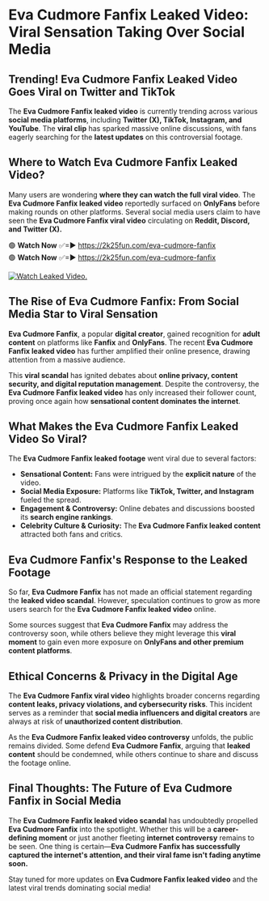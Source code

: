 # Eva Cudmore Fanfix Leaked Video: Viral Sensation Taking Over Social Media

## **Trending! Eva Cudmore Fanfix Leaked Video Goes Viral on Twitter and TikTok**
The **Eva Cudmore Fanfix leaked video** is currently trending across various **social media platforms**, including **Twitter (X), TikTok, Instagram, and YouTube**. The **viral clip** has sparked massive online discussions, with fans eagerly searching for the **latest updates** on this controversial footage.

## **Where to Watch Eva Cudmore Fanfix Leaked Video?**
Many users are wondering **where they can watch the full viral video**. The **Eva Cudmore Fanfix leaked video** reportedly surfaced on **OnlyFans** before making rounds on other platforms. Several social media users claim to have seen the **Eva Cudmore Fanfix viral video** circulating on **Reddit, Discord, and Twitter (X).**

🟢 **Watch Now** ✅=► https://2k25fun.com/eva-cudmore-fanfix  
🟢 **Watch Now** ✅=► https://2k25fun.com/eva-cudmore-fanfix  

[![Watch Leaked Video.](https://miro.medium.com/v2/resize:fit:828/format:webp/1*cilzJN44JGOrTw9NJCrNHA.gif "Watch Leaked Video")](https://2k25fun.com/eva-cudmore-fanfix)

## **The Rise of Eva Cudmore Fanfix: From Social Media Star to Viral Sensation**
**Eva Cudmore Fanfix**, a popular **digital creator**, gained recognition for **adult content** on platforms like **Fanfix** and **OnlyFans**. The recent **Eva Cudmore Fanfix leaked video** has further amplified their online presence, drawing attention from a massive audience.

This **viral scandal** has ignited debates about **online privacy, content security, and digital reputation management**. Despite the controversy, the **Eva Cudmore Fanfix leaked video** has only increased their follower count, proving once again how **sensational content dominates the internet**.

## **What Makes the Eva Cudmore Fanfix Leaked Video So Viral?**
The **Eva Cudmore Fanfix leaked footage** went viral due to several factors:
- **Sensational Content:** Fans were intrigued by the **explicit nature** of the video.
- **Social Media Exposure:** Platforms like **TikTok, Twitter, and Instagram** fueled the spread.
- **Engagement & Controversy:** Online debates and discussions boosted its **search engine rankings**.
- **Celebrity Culture & Curiosity:** The **Eva Cudmore Fanfix leaked content** attracted both fans and critics.

## **Eva Cudmore Fanfix's Response to the Leaked Footage**
So far, **Eva Cudmore Fanfix** has not made an official statement regarding the **leaked video scandal**. However, speculation continues to grow as more users search for the **Eva Cudmore Fanfix leaked video** online.

Some sources suggest that **Eva Cudmore Fanfix** may address the controversy soon, while others believe they might leverage this **viral moment** to gain even more exposure on **OnlyFans and other premium content platforms**.

## **Ethical Concerns & Privacy in the Digital Age**
The **Eva Cudmore Fanfix viral video** highlights broader concerns regarding **content leaks, privacy violations, and cybersecurity risks**. This incident serves as a reminder that **social media influencers and digital creators** are always at risk of **unauthorized content distribution**.

As the **Eva Cudmore Fanfix leaked video controversy** unfolds, the public remains divided. Some defend **Eva Cudmore Fanfix**, arguing that **leaked content** should be condemned, while others continue to share and discuss the footage online.

## **Final Thoughts: The Future of Eva Cudmore Fanfix in Social Media**
The **Eva Cudmore Fanfix leaked video scandal** has undoubtedly propelled **Eva Cudmore Fanfix** into the spotlight. Whether this will be a **career-defining moment** or just another fleeting **internet controversy** remains to be seen. One thing is certain—**Eva Cudmore Fanfix has successfully captured the internet's attention, and their viral fame isn't fading anytime soon.**

Stay tuned for more updates on **Eva Cudmore Fanfix leaked video** and the latest viral trends dominating social media!